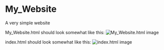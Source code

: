 # My_Website
A very simple website

My_Website.html should look somewhat like this:
![My_Website.html image](https://i.ibb.co/fQpXSst/My-Website-screenshot.png)

index.html should look somewhat like this:
![index.html image](https://i.ibb.co/kMZvsDx/index-screenshot.png)
